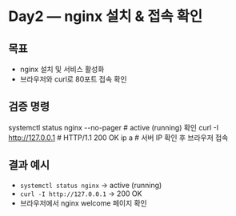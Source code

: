 # Day2 — nginx 설치 & 접속 확인

## 목표
- nginx 설치 및 서비스 활성화
- 브라우저와 curl로 80포트 접속 확인

## 검증 명령
systemctl status nginx --no-pager   # active (running) 확인
curl -I http://127.0.0.1             # HTTP/1.1 200 OK
ip a                                 # 서버 IP 확인 후 브라우저 접속

## 결과 예시
- `systemctl status nginx` → active (running)
- `curl -I http://127.0.0.1` → 200 OK
- 브라우저에서 nginx welcome 페이지 확인
